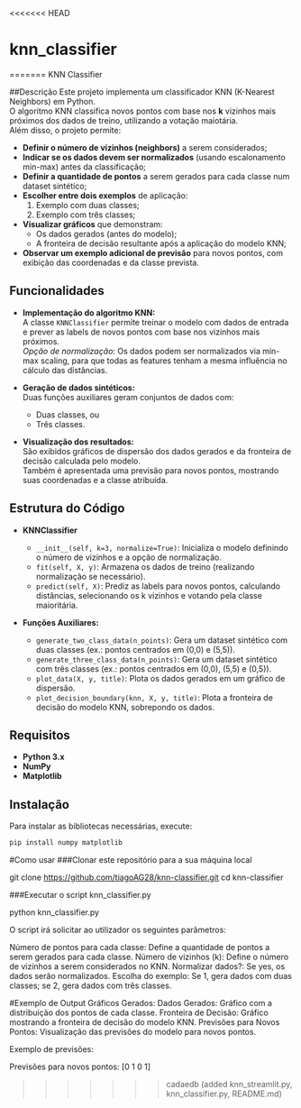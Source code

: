 <<<<<<< HEAD
# knn_classifier
=======
KNN Classifier

##Descrição
Este projeto implementa um classificador KNN (K-Nearest Neighbors) em Python.  
O algoritmo KNN classifica novos pontos com base nos **k** vizinhos mais próximos dos dados de treino, utilizando a votação maiotária.  
Além disso, o projeto permite:

- **Definir o número de vizinhos (neighbors)** a serem considerados;
- **Indicar se os dados devem ser normalizados** (usando escalonamento min-max) antes da classificação;
- **Definir a quantidade de pontos** a serem gerados para cada classe num dataset sintético;
- **Escolher entre dois exemplos** de aplicação:
  1. Exemplo com duas classes;
  2. Exemplo com três classes;
- **Visualizar gráficos** que demonstram:
  - Os dados gerados (antes do modelo);
  - A fronteira de decisão resultante após a aplicação do modelo KNN;
- **Observar um exemplo adicional de previsão** para novos pontos, com exibição das coordenadas e da classe prevista.

## Funcionalidades

- **Implementação do algoritmo KNN:**  
  A classe `KNNClassifier` permite treinar o modelo com dados de entrada e prever as labels de novos pontos com base nos vizinhos mais próximos.  
  _Opção de normalização:_ Os dados podem ser normalizados via min-max scaling, para que todas as features tenham a mesma influência no cálculo das distâncias.

- **Geração de dados sintéticos:**  
  Duas funções auxiliares geram conjuntos de dados com:

  - Duas classes, ou
  - Três classes.

- **Visualização dos resultados:**  
  São exibidos gráficos de dispersão dos dados gerados e da fronteira de decisão calculada pelo modelo.  
  Também é apresentada uma previsão para novos pontos, mostrando suas coordenadas e a classe atribuída.

## Estrutura do Código

- **KNNClassifier**

  - `__init__(self, k=3, normalize=True)`: Inicializa o modelo definindo o número de vizinhos e a opção de normalização.
  - `fit(self, X, y)`: Armazena os dados de treino (realizando normalização se necessário).
  - `predict(self, X)`: Prediz as labels para novos pontos, calculando distâncias, selecionando os k vizinhos e votando pela classe maioritária.

- **Funções Auxiliares:**
  - `generate_two_class_data(n_points)`: Gera um dataset sintético com duas classes (ex.: pontos centrados em (0,0) e (5,5)).
  - `generate_three_class_data(n_points)`: Gera um dataset sintético com três classes (ex.: pontos centrados em (0,0), (5,5) e (0,5)).
  - `plot_data(X, y, title)`: Plota os dados gerados em um gráfico de dispersão.
  - `plot_decision_boundary(knn, X, y, title)`: Plota a fronteira de decisão do modelo KNN, sobrepondo os dados.

## Requisitos

- **Python 3.x**
- **NumPy**
- **Matplotlib**

## Instalação

Para instalar as bibliotecas necessárias, execute:

```bash
pip install numpy matplotlib
```

#Como usar
###Clonar este repositório para a sua máquina local

git clone https://github.com/tiagoAG28/knn-classifier.git
cd knn-classifier

###Executar o script knn_classifier.py

python knn_classifier.py

O script irá solicitar ao utilizador os seguintes parâmetros:

Número de pontos para cada classe: Define a quantidade de pontos a serem gerados para cada classe.
Número de vizinhos (k): Define o número de vizinhos a serem considerados no KNN.
Normalizar dados?: Se yes, os dados serão normalizados.
Escolha do exemplo: Se 1, gera dados com duas classes; se 2, gera dados com três classes.

#Exemplo de Output
Gráficos Gerados:
Dados Gerados: Gráfico com a distribuição dos pontos de cada classe.
Fronteira de Decisão: Gráfico mostrando a fronteira de decisão do modelo KNN.
Previsões para Novos Pontos: Visualização das previsões do modelo para novos pontos.

Exemplo de previsões:

Previsões para novos pontos: [0 1 0 1]
>>>>>>> cadaedb (added knn_streamlit.py, knn_classifier.py, README.md)
